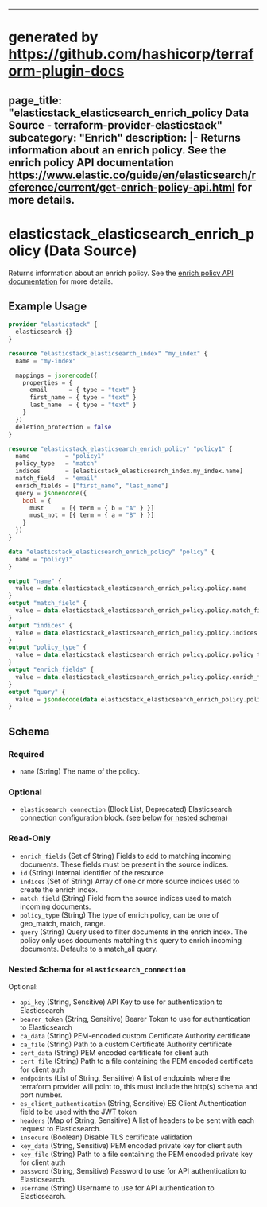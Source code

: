 
---
# generated by https://github.com/hashicorp/terraform-plugin-docs
page_title: "elasticstack_elasticsearch_enrich_policy Data Source - terraform-provider-elasticstack"
subcategory: "Enrich"
description: |-
  Returns information about an enrich policy. See the enrich policy API documentation https://www.elastic.co/guide/en/elasticsearch/reference/current/get-enrich-policy-api.html for more details.
---

# elasticstack_elasticsearch_enrich_policy (Data Source)

Returns information about an enrich policy. See the [enrich policy API documentation](https://www.elastic.co/guide/en/elasticsearch/reference/current/get-enrich-policy-api.html) for more details.

## Example Usage

```terraform
provider "elasticstack" {
  elasticsearch {}
}

resource "elasticstack_elasticsearch_index" "my_index" {
  name = "my-index"

  mappings = jsonencode({
    properties = {
      email      = { type = "text" }
      first_name = { type = "text" }
      last_name  = { type = "text" }
    }
  })
  deletion_protection = false
}

resource "elasticstack_elasticsearch_enrich_policy" "policy1" {
  name          = "policy1"
  policy_type   = "match"
  indices       = [elasticstack_elasticsearch_index.my_index.name]
  match_field   = "email"
  enrich_fields = ["first_name", "last_name"]
  query = jsonencode({
    bool = {
      must     = [{ term = { b = "A" } }]
      must_not = [{ term = { a = "B" } }]
    }
  })
}

data "elasticstack_elasticsearch_enrich_policy" "policy" {
  name = "policy1"
}

output "name" {
  value = data.elasticstack_elasticsearch_enrich_policy.policy.name
}
output "match_field" {
  value = data.elasticstack_elasticsearch_enrich_policy.policy.match_field
}
output "indices" {
  value = data.elasticstack_elasticsearch_enrich_policy.policy.indices
}
output "policy_type" {
  value = data.elasticstack_elasticsearch_enrich_policy.policy.policy_type
}
output "enrich_fields" {
  value = data.elasticstack_elasticsearch_enrich_policy.policy.enrich_fields
}
output "query" {
  value = jsondecode(data.elasticstack_elasticsearch_enrich_policy.policy.query)
}
```

<!-- schema generated by tfplugindocs -->
## Schema

### Required

- `name` (String) The name of the policy.

### Optional

- `elasticsearch_connection` (Block List, Deprecated) Elasticsearch connection configuration block. (see [below for nested schema](#nestedblock--elasticsearch_connection))

### Read-Only

- `enrich_fields` (Set of String) Fields to add to matching incoming documents. These fields must be present in the source indices.
- `id` (String) Internal identifier of the resource
- `indices` (Set of String) Array of one or more source indices used to create the enrich index.
- `match_field` (String) Field from the source indices used to match incoming documents.
- `policy_type` (String) The type of enrich policy, can be one of geo_match, match, range.
- `query` (String) Query used to filter documents in the enrich index. The policy only uses documents matching this query to enrich incoming documents. Defaults to a match_all query.

<a id="nestedblock--elasticsearch_connection"></a>
### Nested Schema for `elasticsearch_connection`

Optional:

- `api_key` (String, Sensitive) API Key to use for authentication to Elasticsearch
- `bearer_token` (String, Sensitive) Bearer Token to use for authentication to Elasticsearch
- `ca_data` (String) PEM-encoded custom Certificate Authority certificate
- `ca_file` (String) Path to a custom Certificate Authority certificate
- `cert_data` (String) PEM encoded certificate for client auth
- `cert_file` (String) Path to a file containing the PEM encoded certificate for client auth
- `endpoints` (List of String, Sensitive) A list of endpoints where the terraform provider will point to, this must include the http(s) schema and port number.
- `es_client_authentication` (String, Sensitive) ES Client Authentication field to be used with the JWT token
- `headers` (Map of String, Sensitive) A list of headers to be sent with each request to Elasticsearch.
- `insecure` (Boolean) Disable TLS certificate validation
- `key_data` (String, Sensitive) PEM encoded private key for client auth
- `key_file` (String) Path to a file containing the PEM encoded private key for client auth
- `password` (String, Sensitive) Password to use for API authentication to Elasticsearch.
- `username` (String) Username to use for API authentication to Elasticsearch.
